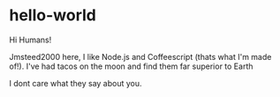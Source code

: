 # hello-world

Hi Humans!

Jmsteed2000 here, I like Node.js and Coffeescript (thats what I'm made of!).
I've had tacos on the moon and find them far superior to Earth 

I dont care what they say about you.

